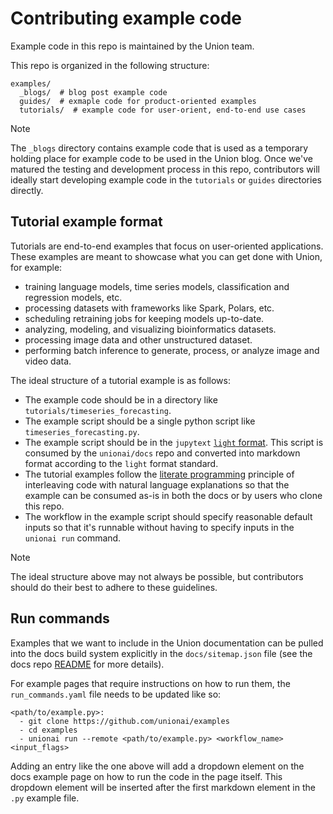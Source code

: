 # Contributing example code

Example code in this repo is maintained by the Union team.

This repo is organized in the following structure:

```
examples/
  _blogs/  # blog post example code
  guides/  # exmaple code for product-oriented examples
  tutorials/  # example code for user-orient, end-to-end use cases
```

> [!NOTE]
> The `_blogs` directory contains example code that is used as a temporary
> holding place for example code to be used in the Union blog. Once we've
> matured the testing and development process in this repo, contributors will
> ideally start developing example code in the `tutorials` or `guides`
> directories directly.

## Tutorial example format

Tutorials are end-to-end examples that focus on user-oriented applications. These
examples are meant to showcase what you can get done with Union, for example:

- training language models, time series models, classification and regression models, etc.
- processing datasets with frameworks like Spark, Polars, etc.
- scheduling retraining jobs for keeping models up-to-date.
- analyzing, modeling, and visualizing bioinformatics datasets.
- processing image data and other unstructured dataset.
- performing batch inference to generate, process, or analyze image  and video data.

The ideal structure of a tutorial example is as follows:

- The example code should be in a directory like `tutorials/timeseries_forecasting`.
- The example script should be a single python script like `timeseries_forecasting.py`.
- The example script should be in the `jupytext` [`light` format](https://jupytext.readthedocs.io/en/latest/formats-scripts.html#the-light-format). This script is consumed by the `unionai/docs`
  repo and converted into markdown format according to the `light` format standard.
- The tutorial examples follow the [literate programming](https://en.wikipedia.org/wiki/Literate_programming#:~:text=Literate%20programming%20is%20a%20programming,source%20code%20can%20be%20generated) principle of interleaving code with natural language
  explanations so that the example can be consumed as-is in both the docs or by
  users who clone this repo.
- The workflow in the example script should specify reasonable default inputs so that
  it's runnable without having to specify inputs in the `unionai run` command.

> [!NOTE]
> The ideal structure above may not always be possible, but contributors should
> do their best to adhere to these guidelines.

## Run commands

Examples that we want to include in the Union documentation can be pulled
into the docs build system explicitly in the `docs/sitemap.json` file (see
the docs repo [README](https://github.com/unionai/docs/blob/main/README.md)
for more details).

For example pages that require instructions on how to run them, the
`run_commands.yaml` file needs to be updated like so:

```
<path/to/example.py>:
  - git clone https://github.com/unionai/examples
  - cd examples
  - unionai run --remote <path/to/example.py> <workflow_name> <input_flags>
```

Adding an entry like the one above will add a dropdown element on the docs
example page on how to run the code in the page itself. This dropdown element
will be inserted after the first markdown element in the `.py` example file.
